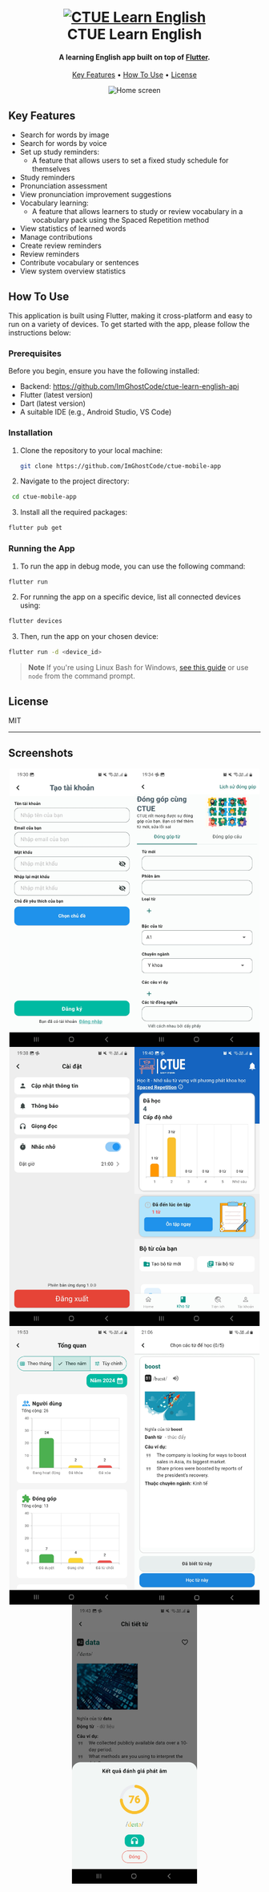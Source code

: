 
<h1 align="center">
  <br>
  <a href="#"><img src="https://github.com/ImGhostCode/ctue-mobile-app/assets/97029516/ed3cdfdb-4f1c-47b3-9764-2710971d6460" alt="CTUE Learn English" width="200"></a>
  <br>
  CTUE Learn English
  <br>
</h1>

<h4 align="center">A learning English app built on top of <a href="https://flutter.dev" target="_blank">Flutter</a>.</h4>

<p align="center">
  <a href="#key-features">Key Features</a> •
  <a href="#how-to-use">How To Use</a> •
  <a href="#license">License</a>
</p>

<p align="center">
<img src="https://github.com/ImGhostCode/ctue-mobile-app/assets/97029516/400a8307-3c27-4aff-b444-c495cb33ccc7" alt="Home screen" width="300"></a>
</p>

## Key Features

* Search for words by image
* Search for words by voice
* Set up study reminders:
  - A feature that allows users to set a fixed study schedule for themselves
* Study reminders
* Pronunciation assessment
* View pronunciation improvement suggestions
* Vocabulary learning:
  - A feature that allows learners to study or review vocabulary in a vocabulary pack using the Spaced Repetition method
* View statistics of learned words
* Manage contributions
* Create review reminders
* Review reminders
* Contribute vocabulary or sentences
* View system overview statistics

## How To Use

This application is built using Flutter, making it cross-platform and easy to run on a variety of devices. To get started with the app, please follow the instructions below:

### Prerequisites

Before you begin, ensure you have the following installed:
- Backend: https://github.com/ImGhostCode/ctue-learn-english-api
- Flutter (latest version)
- Dart (latest version)
- A suitable IDE (e.g., Android Studio, VS Code)

### Installation

1. Clone the repository to your local machine:
   ```sh
   git clone https://github.com/ImGhostCode/ctue-mobile-app
   ```
2. Navigate to the project directory:
  ```sh
   cd ctue-mobile-app
  ```
3. Install all the required packages:
  ```sh
flutter pub get
  ```
### Running the App
1. To run the app in debug mode, you can use the following command:
  ```sh
flutter run
```
2. For running the app on a specific device, list all connected devices using:
```sh
flutter devices
```
3. Then, run the app on your chosen device:
  ```sh
flutter run -d <device_id>
```
> **Note**
> If you're using Linux Bash for Windows, [see this guide](https://www.howtogeek.com/261575/how-to-run-graphical-linux-desktop-applications-from-windows-10s-bash-shell/) or use `node` from the command prompt.

## License

MIT

---

## Screenshots
<div style="display:flex;justify-content: center;flex-wrap: wrap;>
<img src="./assets/screenshots/Screenshot_20240502_192958.jpg" width="250">
<img src="./assets/screenshots/Screenshot_20240502_193005.jpg" width="250">
<img src="./assets/screenshots/Screenshot_20240502_193405.jpg" width="250">
<img src="./assets/screenshots/Screenshot_20240502_193813.jpg" width="250">
<img src="./assets/screenshots/Screenshot_20240502_194049.jpg" width="250">
<img src="./assets/screenshots/Screenshot_20240502_195310.jpg" width="250">
<img src="./assets/screenshots/Screenshot_20240505_210655.jpg" width="250">
<img src="./assets/screenshots/Screenshot_20240502_194354.jpg" width="250">
</div>


